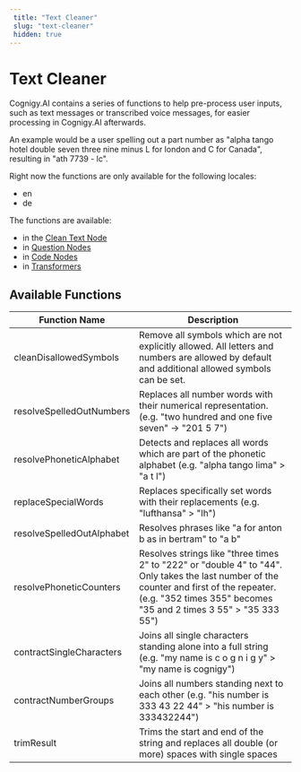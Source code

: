 ```yaml
---
 title: "Text Cleaner" 
 slug: "text-cleaner" 
 hidden: true 
---
```


# Text Cleaner

Cognigy.AI contains a series of functions to help pre-process user inputs, such as text messages or transcribed voice messages, for easier processing in Cognigy.AI afterwards.

An example would be a user spelling out a part number as "alpha tango hotel double seven three nine minus L for london and C for Canada", resulting in "ath 7739 - lc".

Right now the functions are only available for the following locales:

- en
- de

The functions are available:

- in the [Clean Text Node]({{config.site_url}}/ai/flow-nodes/nlu/clean-text/)
- in [Question Nodes]({{config.site_url}}/ai/flow-nodes/message/question/#answer-pre-processing)
- in [Code Nodes]({{config.site_url}}/ai/flow-nodes/code/actions/#text-cleaner)
- in [Transformers]({{config.site_url}}/ai/endpoints/transformers/transformers/#text-cleaner-class)

## Available Functions

| Function Name          | Description                                                                                                                                    |
| ---------------------- | ---------------------------------------------------------------------------------------------------------------------------------------------- |
| cleanDisallowedSymbols | Remove all symbols which are not explicitly allowed. All letters and numbers are allowed by default and additional allowed symbols can be set. |
| resolveSpelledOutNumbers | Replaces all number words with their numerical representation. (e.g. "two hundred and one five seven" -> "201 5 7") |
| resolvePhoneticAlphabet | Detects and replaces all words which are part of the phonetic alphabet (e.g. "alpha tango lima" > "a t l") |
| replaceSpecialWords | Replaces specifically set words with their replacements (e.g. "lufthansa" > "lh") |
| resolveSpelledOutAlphabet | Resolves phrases like "a for anton b as in bertram" to "a b" |
| resolvePhoneticCounters | Resolves strings like "three times 2" to "222" or "double 4" to "44". Only takes the last number of the counter and first of the repeater. (e.g. "352 times 355" becomes "35 and 2 times 3 55" > "35 333 55") |
| contractSingleCharacters | Joins all single characters standing alone into a full string (e.g. "my name is c o g n i g y" > "my name is cognigy") |
| contractNumberGroups | Joins all numbers standing next to each other (e.g. "his number is 333 43 22 44" > "his number is 333432244") |
| trimResult | Trims the start and end of the string and replaces all double (or more) spaces with single spaces |